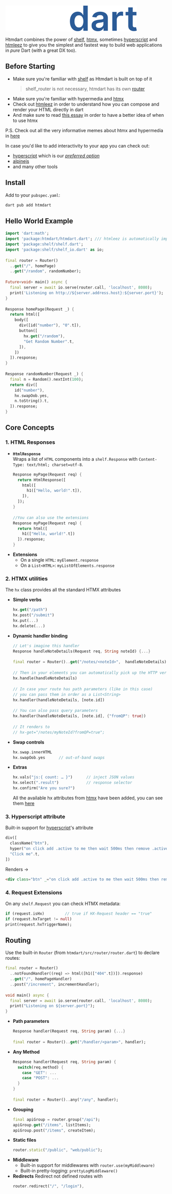 ![htmdart](https://raw.githubusercontent.com/namzug16/htmdart/master/assets/htmdart.png)

Htmdart combines the power of [shelf](https://pub.dev/packages/shelf), [htmx](https://htmx.org/), sometimes [hyperscript](https://hyperscript.org/) and [htmleez](https://pub.dev/packages/htmleez)
to give you the simplest and fastest way to build web applications in *pure* Dart (with a great DX too).

## Before Starting

- Make sure you're familiar with [shelf](https://pub.dev/packages/shelf) as Htmdart is built on top of it
  > shelf_router is not necessary, htmdart has its own [router](#routing)
- Make sure you're familiar with hypermedia and [htmx](https://htmx.org/)
- Check out [htmleez](https://pub.dev/packages/htmleez) in order to understand how you can compose and render your HTML directly in dart
- And make sure to read [this essay](https://htmx.org/essays/when-to-use-hypermedia/) in order to have a better idea of when to use htmx 

P.S. Check out all the very informative memes about htmx and hypermedia in [here](https://htmx.org/essays/)

In case you'd like to add interactivity to your app you can check out:
- [hyperscript](https://hyperscript.org/) which is our [*preferred option*](#3.-hyperscript-attribute)
- [alpinejs](https://alpinejs.dev/)
- and many other tools

## Install

Add to your `pubspec.yaml`:

```bash
dart pub add htmdart
```

## Hello World Example

```dart
import 'dart:math';
import 'package:htmdart/htmdart.dart'; /// htmleez is automatically imported with htmdart
import 'package:shelf/shelf.dart';
import 'package:shelf/shelf_io.dart' as io;

final router = Router()
  ..get("/", homePage)
  ..get("/random", randomNumber);

Future<void> main() async {
  final server = await io.serve(router.call, 'localhost', 8080);
  print('Listening on http://${server.address.host}:${server.port}');
}

Response homePage(Request _) {
  return html([
    body([
      div([id("number"), "0".t]),
      button([
        hx.get("/random"),
        "Get Random Number".t,
      ]),
    ])
  ]).response;
}

Response randomNumber(Request _) {
  final n = Random().nextInt(100);
  return div([
    id("number"),
    hx.swapOob.yes,
    n.toString().t,
  ]).response;
}
```

## Core Concepts

### 1. HTML Responses

- **`HtmlResponse`**  
  Wraps a list of `HTML` components into a `shelf.Response` with `Content-Type: text/html; charset=utf-8`.  
  ```dart
  Response myPage(Request req) {
    return HtmlResponse([
      html([
        h1(["Hello, world!".t]),
      ]),
    ]);
  }

  //You can also use the extensions
  Response myPage(Request req) {
    return html([
      h1(["Hello, world!".t])
    ]).response;
  }
  ```
- **Extensions**  
  - On a single `HTML`: `myElement.response`  
  - On a `List<HTML>`: `myListOfElements.response`

### 2. HTMX utilities

The `hx` class provides all the standard HTMX attributes

- **Simple verbs**  
  ```dart
  hx.get("/path")
  hx.post("/submit")
  hx.put(...)
  hx.delete(...)
  ```
- **Dynamic handler binding**  
  ```dart
  // Let's imagine this handler
  Response handleNoteDetails(Request req, String noteId) {...}

  final router = Router()..get("/notes/<noteId>",  handleNoteDetails);

  // Then in your elements you can automatically pick up the HTTP verb and route
  hx.handle(handleNoteDetails)

  // In case your route has path parameters (like in this case)
  // you can pass them in order as a List<String>
  hx.handler(handleNoteDetails, [note.id])

  // You can also pass query parameters
  hx.handler(handleNoteDetails, [note.id], {"fromQP": true})

  // It renders to
  // hx-get="/notes/myNoteId?fromQP=true";
  ```
- **Swap controls**  
  ```dart
  hx.swap.innerHTML
  hx.swapOob.yes      // out-of-band swaps
  ```
- **Extras**  
  ```dart
  hx.vals("js:{ count: … }")      // inject JSON values
  hx.select(".result")            // response selector
  hx.confirm("Are you sure?")
  ```
  All the available hx attributes from [htmx](https://htmx.org/) have been added, you can see them [here](https://github.com/namzug16/htmdart/blob/master/packages/htmdart/lib/src/hx.dart)

### 3. Hyperscript attribute

Built-in support for [hyperscript](https://hyperscript.org/)'s attribute

```dart
div([
  className("btn"),
  hyper("on click add .active to me then wait 500ms then remove .active"),
  "Click me".t,
])
```

Renders ->

```html
<div class="btn" _="on click add .active to me then wait 500ms then remove .active">Click me</div>
```

### 4. Request Extensions

On any `shelf.Request` you can check HTMX metadata:

```dart
if (request.isHx)         // true if HX-Request header == "true"
if (request.hxTarget != null)
print(request.hxTriggerName);
```

## Routing

Use the built-in `Router` (from `htmdart/src/router/router.dart`) to declare routes:

```dart
final router = Router()
  ..notFoundHandler((req) => html([h1(["404".t])]).response)
  ..get("/", homePageHandler)
  ..post("/increment", incrementHandler);

void main() async {
  final server = await io.serve(router.call, 'localhost', 8080);
  print("Listening on ${server.port}");
}
```

- **Path parameters**
  ```dart
  Response handler(Request req, String param) {...}

  final router = Router()..get("/handler/<param>", handler);
  ```
- **Any Method**
  ```dart
  Response handler(Request req, String param) {
    switch(req.method) {
      case "GET": ...
      case "POST": ...
    }
  }

  final router = Router()..any("/any", handler);
  ```
- **Grouping**
  ```dart
  final apiGroup = router.group("/api");
  apiGroup.get("/items", listItems);
  apiGroup.post("/items", createItem);
  ```
- **Static files**
  ```dart
  router.static("/public", "web/public");
  ```
- **Middleware**
  - Built-in support for middlewares with `router.use(myMiddleware)`
  - Built-in pretty-logging: `prettyLogMiddleware()`
- **Redirects**
  Redirect not defined routes with
  ```dart
  router.redirect("/", "/login"),
  ```

